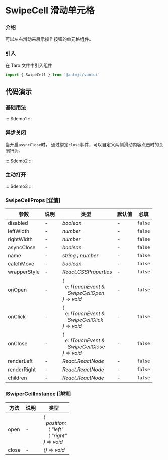 # SwipeCell 滑动单元格

### 介绍

可以左右滑动来展示操作按钮的单元格组件。

### 引入

在 Taro 文件中引入组件

```js
import { SwipeCell } from '@antmjs/vantui'
```

## 代码演示

### 基础用法

::: $demo1 :::

### 异步关闭

当开启`asyncClose`时， 通过绑定`close`事件，可以自定义两侧滑动内容点击时的关闭行为。

::: $demo2 :::

### 主动打开

::: $demo3 :::

### SwipeCellProps [[详情]](https://github.com/AntmJS/vantui/tree/main/packages/vantui/types/swipe-cell.d.ts)

| 参数         | 说明 | 类型                                                                                                                                                                   | 默认值 | 必填    |
| ------------ | ---- | ---------------------------------------------------------------------------------------------------------------------------------------------------------------------- | ------ | ------- |
| disabled     | -    | _&nbsp;&nbsp;boolean<br/>_                                                                                                                                             | -      | `false` |
| leftWidth    | -    | _&nbsp;&nbsp;number<br/>_                                                                                                                                              | -      | `false` |
| rightWidth   | -    | _&nbsp;&nbsp;number<br/>_                                                                                                                                              | -      | `false` |
| asyncClose   | -    | _&nbsp;&nbsp;boolean<br/>_                                                                                                                                             | -      | `false` |
| name         | -    | _&nbsp;&nbsp;string&nbsp;&brvbar;&nbsp;number<br/>_                                                                                                                    | -      | `false` |
| catchMove    | -    | _&nbsp;&nbsp;boolean<br/>_                                                                                                                                             | -      | `false` |
| wrapperStyle | -    | _&nbsp;&nbsp;React.CSSProperties<br/>_                                                                                                                                 | -      | `false` |
| onOpen       | -    | _&nbsp;&nbsp;(<br/>&nbsp;&nbsp;&nbsp;&nbsp;e:&nbsp;ITouchEvent&nbsp;&<br/>&nbsp;&nbsp;&nbsp;&nbsp;&nbsp;&nbsp;SwipeCellOpen<br/>&nbsp;&nbsp;)&nbsp;=>&nbsp;void<br/>_  | -      | `false` |
| onClick      | -    | _&nbsp;&nbsp;(<br/>&nbsp;&nbsp;&nbsp;&nbsp;e:&nbsp;ITouchEvent&nbsp;&<br/>&nbsp;&nbsp;&nbsp;&nbsp;&nbsp;&nbsp;SwipeCellClick<br/>&nbsp;&nbsp;)&nbsp;=>&nbsp;void<br/>_ | -      | `false` |
| onClose      | -    | _&nbsp;&nbsp;(<br/>&nbsp;&nbsp;&nbsp;&nbsp;e:&nbsp;ITouchEvent&nbsp;&<br/>&nbsp;&nbsp;&nbsp;&nbsp;&nbsp;&nbsp;SwipeCellClose<br/>&nbsp;&nbsp;)&nbsp;=>&nbsp;void<br/>_ | -      | `false` |
| renderLeft   | -    | _&nbsp;&nbsp;React.ReactNode<br/>_                                                                                                                                     | -      | `false` |
| renderRight  | -    | _&nbsp;&nbsp;React.ReactNode<br/>_                                                                                                                                     | -      | `false` |
| children     | -    | _&nbsp;&nbsp;React.ReactNode<br/>_                                                                                                                                     | -      | `false` |

### ISwiperCellInstance [[详情]](https://github.com/AntmJS/vantui/tree/main/packages/vantui/types/swipe-cell.d.ts)

| 方法  | 说明 | 类型                                                                                                                                                                                                                      |
| ----- | ---- | ------------------------------------------------------------------------------------------------------------------------------------------------------------------------------------------------------------------------- |
| open  | -    | _&nbsp;&nbsp;(<br/>&nbsp;&nbsp;&nbsp;&nbsp;position:<br/>&nbsp;&nbsp;&nbsp;&nbsp;&nbsp;&nbsp;&brvbar;&nbsp;"left"<br/>&nbsp;&nbsp;&nbsp;&nbsp;&nbsp;&nbsp;&brvbar;&nbsp;"right"<br/>&nbsp;&nbsp;)&nbsp;=>&nbsp;void<br/>_ |
| close | -    | _&nbsp;&nbsp;()&nbsp;=>&nbsp;void<br/>_                                                                                                                                                                                   |

